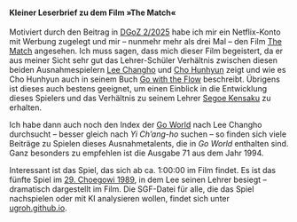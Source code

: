 #### Kleiner Leserbrief zu dem Film »The Match«

Motiviert durch den Beitrag in [DGoZ 2/2025](https://www.dgob.de/info-und-service/deutsche-go-zeitung/) habe ich mir ein Netflix-Konto mit Werbung zugelegt und mir – nunmehr mehr als drei Mal – den Film [The Match](https://en.wikipedia.org/wiki/The_Match_(2025_film)) angesehen. Ich muss sagen, dass mich dieser Film begeistert, da er aus meiner Sicht sehr gut das Lehrer-Schüler Verhältnis zwischen diesen beiden Ausnahmespielern [Lee Changho](https://de.wikipedia.org/wiki/Lee_Chang-ho) und [Cho Hunhyun](https://de.wikipedia.org/wiki/Cho_Hun-hyeon) zeigt und wie es Cho Hunhyun auch in seinem Buch [Go with the Flow](https://www.amazon.de/dp/1719985847) beschreibt. Übrigens ist dieses auch bestens geeignet, um einen Einblick in die Entwicklung dieses Spielers und das Verhältnis zu seinem Lehrer [Segoe Kensaku](https://en.wikipedia.org/wiki/Kensaku_Segoe) zu erhalten. 

Ich habe dann auch noch den Index der [Go World](http://www.yk.rim.or.jp/~kiseido/GWINDEX/gwi.html) nach Lee Changho durchsucht – besser gleich nach _Yi Ch’ang-ho_ suchen – so finden sich viele Beiträge zu Spielen dieses Ausnahmetalents, die in _Go World_ enthalten sind. Ganz besonders zu empfehlen ist die Ausgabe 71 aus dem Jahr 1994.

Interessant ist das Spiel, das sich ab ca. 1:00:00 im Film findet. Es ist das  fünfte Spiel im [29. Choegowi 1989](https://en.wikipedia.org/wiki/Choegowi), in dem Lee seinen Lehrer besiegt – dramatisch dargestellt im Film. Die SGF-Datei für alle, die das Spiel nachspielen oder mit KI analysieren wollen, findet sich unter [ugroh.github.io](https://ugroh.github.io).



